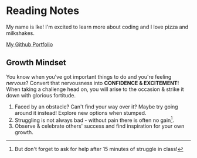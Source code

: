# Reading Notes

My name is Ike! I'm excited to learn more about coding and I love pizza and milkshakes.

[My Github Portfolio](https://github.com/IkeSteoger)

## Growth Mindset

You know when you've got important things to do and you're feeling *nervous*? Convert that nervousness into **CONFIDENCE & EXCITEMENT**! When taking a challenge head on, you will arise to the occasion & strike it down with glorious fortitude. 

1. Faced by an obstacle? Can't find your way over it? Maybe try going around it instead! Explore new options when stumped.
2. Struggling is not always bad - without pain there is often no gain[^1].
3. Observe & celebrate others' success and find inspiration for your own growth.

[^1]:But don't forget to ask for help after 15 minutes of struggle in class!
